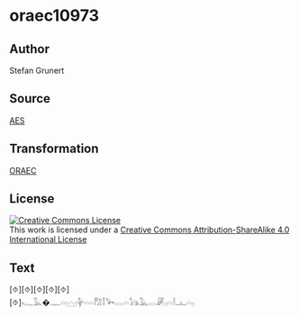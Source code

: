 # oraec10973

## Author

Stefan Grunert

## Source

[AES](https://github.com/simondschweitzer/aes)

## Transformation

[ORAEC](https://oraec.github.io/)

## License

<a rel="license" href="http://creativecommons.org/licenses/by-sa/4.0/"><img alt="Creative Commons License" style="border-width:0" src="https://i.creativecommons.org/l/by-sa/4.0/88x31.png" /></a><br />This work is licensed under a <a rel="license" href="http://creativecommons.org/licenses/by-sa/4.0/">Creative Commons Attribution-ShareAlike 4.0 International License</a>

## Text

[⯑][⯑][⯑][⯑][⯑]<br>
[⯑]𓆑𓅓�𓊃𓏏𓈉𓊿𓏏𓏏𓀗𓄤𓅨𓂋𓏏𓃥𓅓𓂋𓏞𓊪𓏏𓎛𓊵𓏏𓊪<br>

